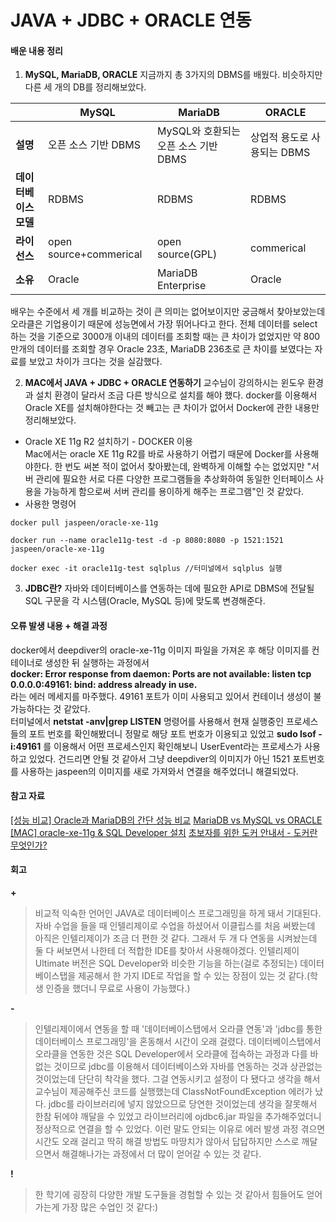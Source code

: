 # JAVA + JDBC + ORACLE 연동
#### 배운 내용 정리
1. **MySQL, MariaDB, ORACLE**
지금까지 총 3가지의 DBMS를 배웠다. 비슷하지만 다른 세 개의 DB를 정리해보았다.  

||MySQL|MariaDB|ORACLE|
|--|------|---|---|
|**설명**|오픈 소스 기반 DBMS|MySQL와 호환되는 오픈 소스 기반 DBMS|상업적 용도로 사용되는 DBMS|
|**데이터베이스 모델**|RDBMS|RDBMS|RDBMS|
|**라이선스**|open source+commerical|open source(GPL)|commerical|
|**소유**|Oracle|MariaDB Enterprise|Oracle|

배우는 수준에서 세 개를 비교하는 것이 큰 의미는 없어보이지만 궁금해서 찾아보았는데 오라클은 기업용이기 때문에 성능면에서 가장 뛰어나다고 한다. 전체 데이터를 select 하는 것을 기준으로 3000개 이내의 데이터를 조회할 때는 큰 차이가 없었지만 약 800만개의 데이터를 조회할 경우 Oracle 23초, MariaDB 236초로 큰 차이를 보였다는 자료를 보았고 차이가 크다는 것을 실감했다.  

2. **MAC에서 JAVA + JDBC + ORACLE 연동하기**
교수님이 강의하시는 윈도우 환경과 설치 환경이 달라서 조금 다른 방식으로 설치를 해야 했다. docker를 이용해서 Oracle XE를 설치해야한다는 것 빼고는 큰 차이가 없어서 Docker에 관한 내용만 정리해보았다.
- Oracle XE 11g R2 설치하기 - DOCKER 이용  
Mac에서는 oracle XE 11g R2를 바로 사용하기 어렵기 때문에 Docker를 사용해야한다. 한 번도 써본 적이 없어서 찾아봤는데, 완벽하게 이해할 수는 없었지만 "서버 관리에 필요한 서로 다른 다양한 프로그램들을 추상화하여 동일한 인터페이스 사용을 가능하게 함으로써 서버 관리를 용이하게 해주는 프로그램"인 것 같았다. 
- 사용한 명령어  
~~~
docker pull jaspeen/oracle-xe-11g 
~~~
~~~
docker run --name oracle11g-test -d -p 8080:8080 -p 1521:1521 jaspeen/oracle-xe-11g
~~~
~~~
docker exec -it oracle11g-test sqlplus //터미널에서 sqlplus 실행
~~~
3. **JDBC란?**
자바와 데이터베이스를 연동하는 데에 필요한 API로 DBMS에 전달될 SQL 구문을 각 시스템(Oracle, MySQL 등)에 맞도록 변경해준다.


#### 오류 발생 내용 + 해결 과정
docker에서 deepdiver의 oracle-xe-11g 이미지 파일을 가져온 후 해당 이미지를 컨테이너로 생성한 뒤 실행하는 과정에서  
**docker: Error response from daemon: Ports are not available: listen tcp 0.0.0.0:49161: bind: address already in use.**  
라는 에러 메세지를 마주했다. 49161 포트가 이미 사용되고 있어서 컨테이너 생성이 불가능하다는 것 같았다.  
터미널에서 **netstat -anv|grep LISTEN** 명령어를 사용해서 현재 실행중인 프로세스들의 포트 번호를 확인해봤더니 정말로 해당 포트 번호가 이용되고 있었고 **sudo lsof -i:49161** 를 이용해서 어떤 프로세스인지 확인해보니 UserEvent라는 프로세스가 사용하고 있었다. 건드리면 안될 것 같아서 그냥 deepdiver의 이미지가 아닌 1521 포트번호를 사용하는 jaspeen의 이미지를 새로 가져와서 연결을 해주었더니 해결되었다.


#### 참고 자료 
[[성능 비교] Oracle과 MariaDB의 간단 성능 비교](https://yeti.tistory.com/61)
[MariaDB vs MySQL vs ORACLE](https://db-engines.com/en/system/MariaDB%3BMySQL%3BOracle)
[[MAC] oracle-xe-11g & SQL Developer 설치](https://clearstar0817.tistory.com/10)
[초보자를 위한 도커 안내서 - 도커란 무엇인가?](https://subicura.com/2017/01/19/docker-guide-for-beginners-1.html)

#### 회고
**+**
> 비교적 익숙한 언어인 JAVA로 데이터베이스 프로그래밍을 하게 돼서 기대된다. 자바 수업을 들을 때 인텔리제이로 수업을 하셨어서 이클립스를 처음 써봤는데 아직은 인텔리제이가 조금 더 편한 것 같다. 그래서 두 개 다 연동을 시켜놨는데 둘 다 써보면서 나한테 더 적합한 IDE를 찾아서 사용해야겠다. 인텔리제이 Ultimate 버전은 SQL Developer와 비슷한 기능을 하는(걸로 추정되는) 데이터베이스탭을 제공해서 한 가지 IDE로 작업을 할 수 있는 장점이 있는 것 같다.(학생 인증을 했더니 무료로 사용이 가능했다.)

**-**
> 인텔리제이에서 연동을 할 때 '데이터베이스탭에서 오라클 연동'과 'jdbc를 통한 데이터베이스 프로그래밍'을 혼동해서 시간이 오래 걸렸다. 데이터베이스탭에서 오라클을 연동한 것은 SQL Developer에서 오라클에 접속하는 과정과 다를 바 없는 것이므로 jdbc를 이용해서 데이터베이스와 자바를 연동하는 것과 상관없는 것이었는데 단단히 착각을 했다. 그걸 연동시키고 설정이 다 됐다고 생각을 해서 교수님이 제공해주신 코드를 실행했는데 ClassNotFoundException 에러가 났다. jdbc를 라이브러리에 넣지 않았으므로 당연한 것이었는데 생각을 잘못해서 한참 뒤에야 깨달을 수 있었고 라이브러리에 ojdbc6.jar 파일을 추가해주었더니 정상적으로 연결을 할 수 있었다. 이런 말도 안되는 이유로 에러 발생 과정 겪으면 시간도 오래 걸리고 딱히 해결 방법도 마땅치가 않아서 답답하지만 스스로 깨달으면서 해결해나가는 과정에서 더 많이 얻어갈 수 있는 것 같다.

**!**
> 한 학기에 굉장히 다양한 개발 도구들을 경험할 수 있는 것 같아서 힘들어도 얻어가는게 가장 많은 수업인 것 같다:)

